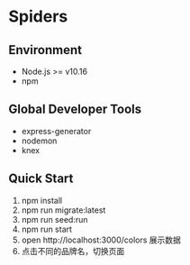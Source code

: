 
# Spiders
## Environment
- Node.js >= v10.16
- npm

## Global Developer Tools
- express-generator
- nodemon
- knex

## Quick Start
1. npm install
3. npm run migrate:latest
4. npm run seed:run
5. npm run start
6. open http://localhost:3000/colors 展示数据
7. 点击不同的品牌名，切换页面
